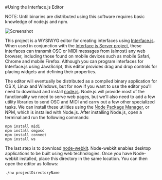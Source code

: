 #Using the Interface.js Editor

NOTE: Until binaries are distributed using this software requires basic knowledge of node.js and npm.

![Screenshot](https://raw.github.com/charlieroberts/interface.editor/screenshots/editor_screenshot.png) 

This project is a WYSIWYG editor for creating interfaces using [Interface.js][interfacejs]. When used in conjunction with the [Interface.js Server project][interfaceserver], these interfaces can transmit OSC or MIDI messages from (almost) any web browser, including those found on mobile devices such as mobile Safari, Chrome and mobile Firefox. Although you can program interfaces for Interface.js using JavaScript, this editor provides drag and drop controls for placing widgets and defining their properties.
  
The editor will eventually be distributed as a compiled binary application for OS X, Linux and Windows, but for now if you want to use the editor you'll need to download and install [node.js][nodejs]. Node.js will provide most of the functionality we need to serve web pages, but we'll also need to add a few utility libraries to send OSC and MIDI and carry out a few other specialized tasks. We can install these utilities using the [Node Package Manager][npm], or NPM, which is installed with Node.js. After installing Node.js, open a terminal and run the following commands:

```
npm install midi
npm install omgosc
npm install connect
npm install ws
```

The last step is to download [node-webkit][node-webkit]. Node-webkit enables desktop applications to be built using web technologies. Once you have Node-webkit installed, place this directory in the same location. You can then open the editor as follows:

```
./nw projectDirectoryName
```

[nodejs]:http://nodejs.org
[npm]:http://nodejs.org/download/
[node-webkit]:https://github.com/rogerwang/node-webkit
[interfacejs]:https://github.com/charlieroberts/interface.js
[interfaceserver]:https://github.com/charlieroberts/interface.server
